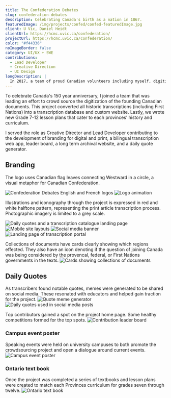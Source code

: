 ```yaml
---
title: The Confederation Debates
slug: confederation-debates
description: Celebrating Canada's birth as a nation in 1867.
featuredImage: /img/projects/confed/confed-featuredImage.jpg
client: U Vic, Daniel Heidt
clientUrl: https://hcmc.uvic.ca/confederation/
projectUrl: https://hcmc.uvic.ca/confederation/
color: "#f44336"
noImageBorder: false
category: UI/UX + SWE
contributions:
  - Lead Developer
  - Creative Direction
  - UI Design
longDescription: |
  In 2017, a team of proud Canadian volunteers including myself, digitized our country's founding documents in celebration of Canada's 150th anniversary.
---
```


To celebrate Canada's 150 year anniversary, I joined a team that was leading an effort to crowd source the digitization of the founding Canadian documents. This project converted all historic transcriptions (including First Nations) into a transcription database and custom website. Lastly, we wrote new Grade 7-12 lesson plans that cater to each provinces’ history and curriculum.

I served the role as Creative Director and Lead Developer contributing to the development of branding for digital and print, a bilingual transcription web app, leader board, a long term archival website, and a daily quote generator.

## Branding

The logo uses Canadian flag leaves connecting Westward in a circle, a visual metaphor for Canadian Confederation.

![Confederation Debates English and French logos](/img/projects/confed/confed-logo.jpg)
![Logo animation](/img/projects/confed/confed-animation.gif)

Illustrations and iconography through the project is expressed in red and white halftone pattern, representing the print article transcription process. Photographic imagery is limited to a grey scale.

![Daily quotes and a transcription catalogue landing page](/img/projects/confed/confed-featuredImage.jpg)
![Mobile site layouts](/img/projects/confed/confed-responsive.jpg)
![Social media banner](/img/projects/confed/confed-banner.jpg)
![Landing page of transcription portal](/img/projects/confed/confed-portal.png)

Collections of documents have cards clearly showing which regions effected. They also have an icon denoting if the question of joining Canada was being considered by the provencal, federal, or First Nations governments in the texts.
![Cards showing collections of documents](/img/projects/confed/confed-cards.jpg)

## Daily Quotes

As transcribers found notable quotes, memes were generated to be shared on social media. These resonated with educators and helped gain traction for the project.
![Quote meme generator](/img/projects/confed/confed-quotes.jpg)
![Daily quotes used in social media posts](/img/projects/confed/confed-quotesSocial.jpg)

Top contributors gained a spot on the project home page. Some healthy competitions formed for the top spots.
![Contribution leader board](/img/projects/confed/confed-leaderboard.jpg)

### Campus event poster

Speaking events were held on university campuses to both promote the crowdsourcing project and open a dialogue around current events.
![Campus event poster](/img/projects/confed/confed-poster.jpg)

### Ontario text book

Once the project was completed a series of textbooks and lesson plans were created to match each Provinces curriculum for grades seven through twelve.
![Ontario text book](/img/projects/confed/confed-book.jpg)
